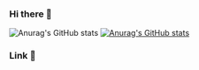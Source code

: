### Hi there 👋
![Anurag's GitHub stats](https://github-readme-stats.vercel.app/api?username=ihj04982&show_icons=true&theme=radical)
[![Anurag's GitHub stats](https://github-readme-stats.vercel.app/api?username=ihj04982)](https://github.com/anuraghazra/github-readme-stats)

### Link 🔗


<!--
**ihj04982/ihj04982** is a ✨ _special_ ✨ repository because its `README.md` (this file) appears on your GitHub profile.


Here are some ideas to get you started:

- 🔭 I’m currently working on ...
- 🌱 I’m currently learning ...
- 👯 I’m looking to collaborate on ...
- 🤔 I’m looking for help with ...
- 💬 Ask me about ...
- 📫 How to reach me: ...
- 😄 Pronouns: ...
- ⚡ Fun fact: ...
-->
